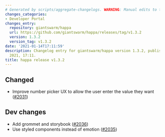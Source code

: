 ```yaml
---
# Generated by scripts/aggregate-changelogs. WARNING: Manual edits to this files will be overwritten.
changes_categories:
- Developer Portal
changes_entry:
  repository: giantswarm/happa
  url: https://github.com/giantswarm/happa/releases/tag/v1.3.2
  version: 1.3.2
  version_tag: v1.3.2
date: '2021-01-14T17:11:59'
description: Changelog entry for giantswarm/happa version 1.3.2, published on 14 January
  2021, 17:11.
title: happa release v1.3.2
---
```


## Changed

- Improve number picker UX to allow the user enter the value they want ([#2031](https://github.com/giantswarm/happa/pull/2031))

## Dev changes

- Add grommet and storybook ([#2036](https://github.com/giantswarm/happa/pull/2036))
- Use styled components instead of emotion ([#2035](https://github.com/giantswarm/happa/pull/2035))


